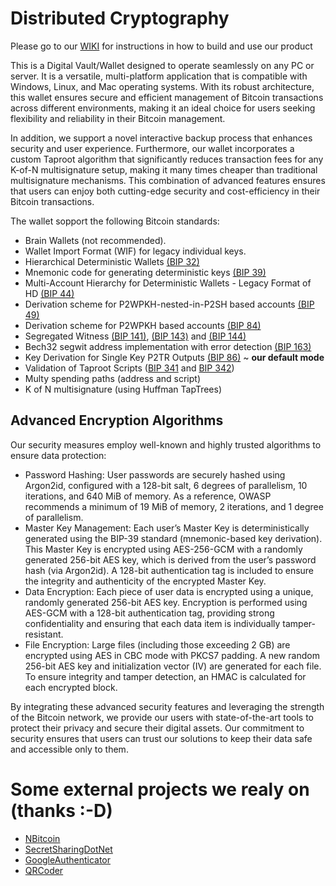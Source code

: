 # Distributed Cryptography


Please go to our [WIKI](https://wiki.distributedcryptography.com/wiki.aspx?9,Toc%3aOur+application,) for instructions in how to build and use our product


This is a Digital Vault/Wallet designed to operate seamlessly on any PC or server. It is a versatile, multi-platform application that is compatible with Windows, Linux, and Mac operating systems. With its robust architecture, this wallet ensures secure and efficient management of Bitcoin transactions across different environments, making it an ideal choice for users seeking flexibility and reliability in their Bitcoin management.

In addition, we support a novel interactive backup process that enhances security and user experience. Furthermore, our wallet incorporates a custom Taproot algorithm that significantly reduces transaction fees for any K-of-N multisignature setup, making it many times cheaper than traditional multisignature mechanisms. This combination of advanced features ensures that users can enjoy both cutting-edge security and cost-efficiency in their Bitcoin transactions.

The wallet sopport the following Bitcoin standards:

* Brain Wallets (not recommended).
* Wallet Import Format (WIF) for legacy individual keys.
* Hierarchical Deterministic Wallets [(BIP 32)](https://github.com/bitcoin/bips/blob/master/bip-0032.mediawiki)
* Mnemonic code for generating deterministic keys [(BIP 39)](https://github.com/bitcoin/bips/blob/master/bip-0039.mediawiki)
* Multi-Account Hierarchy for Deterministic Wallets - Legacy Format of HD [(BIP 44)](https://github.com/bitcoin/bips/blob/master/bip-0044.mediawiki)
* Derivation scheme for P2WPKH-nested-in-P2SH based accounts [(BIP 49)](https://github.com/bitcoin/bips/blob/master/bip-0049.mediawiki)
* Derivation scheme for P2WPKH based accounts [(BIP 84)](https://github.com/bitcoin/bips/blob/master/bip-0084.mediawiki)
* Segregated Witness [(BIP 141)](https://github.com/bitcoin/bips/blob/master/bip-0141.mediawiki), [(BIP 143)](https://github.com/bitcoin/bips/blob/master/bip-0143.mediawiki) and [(BIP 144)](https://github.com/bitcoin/bips/blob/master/bip-0144.mediawiki)
* Bech32 segwit address implementation with error detection [(BIP 163)](https://github.com/bitcoin/bips/blob/master/bip-0173.mediawiki)
* Key Derivation for Single Key P2TR Outputs [(BIP 86)](https://github.com/bitcoin/bips/blob/master/bip-0086.mediawiki) ~ <b>our default mode</b>
* Validation of Taproot Scripts ([BIP 341](https://github.com/bitcoin/bips/blob/master/bip-0341.mediawiki) and [BIP 342](https://github.com/bitcoin/bips/blob/master/bip-0342.mediawiki))
* Multy spending paths (address and script)
* K of N multisignature (using Huffman TapTrees)


## Advanced Encryption Algorithms

Our security measures employ well-known and highly trusted algorithms to ensure data protection:

* Password Hashing: User passwords are securely hashed using Argon2id, configured with a 128-bit salt, 6 degrees of parallelism, 10 iterations, and 640 MiB of memory. As a reference, OWASP recommends a minimum of 19 MiB of memory, 2 iterations, and 1 degree of parallelism.
* Master Key Management: Each user’s Master Key is deterministically generated using the BIP-39 standard (mnemonic-based key derivation). This Master Key is encrypted using AES-256-GCM with a randomly generated 256-bit AES key, which is derived from the user’s password hash (via Argon2id). A 128-bit authentication tag is included to ensure the integrity and authenticity of the encrypted Master Key.
* Data Encryption: Each piece of user data is encrypted using a unique, randomly generated 256-bit AES key. Encryption is performed using AES-GCM with a 128-bit authentication tag, providing strong confidentiality and ensuring that each data item is individually tamper-resistant.
* File Encryption: Large files (including those exceeding 2 GB) are encrypted using AES in CBC mode with PKCS7 padding. A new random 256-bit AES key and initialization vector (IV) are generated for each file. To ensure integrity and tamper detection, an HMAC is calculated for each encrypted block.

By integrating these advanced security features and leveraging the strength of the Bitcoin network, we provide our users with state-of-the-art tools to protect their privacy and secure their digital assets. Our commitment to security ensures that users can trust our solutions to keep their data safe and accessible only to them.


# Some external projects we realy on (thanks :-D)

* [NBitcoin](https://github.com/MetacoSA/NBitcoin)
* [SecretSharingDotNet](https://github.com/shinji-san/SecretSharingDotNet)
* [GoogleAuthenticator](https://github.com/BrandonPotter/GoogleAuthenticator)
* [QRCoder](https://github.com/codebude/QRCoder)

